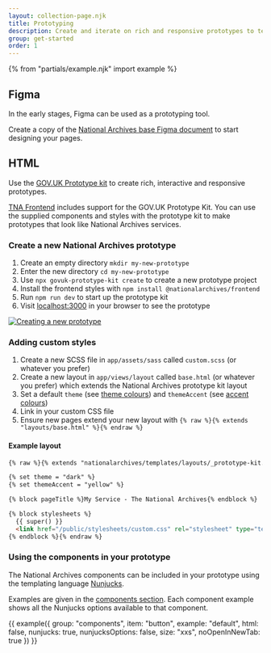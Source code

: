 ```yaml
---
layout: collection-page.njk
title: Prototyping
description: Create and iterate on rich and responsive prototypes to test your assumptions.
group: get-started
order: 1
---
```


{% from "partials/example.njk" import example %}

## Figma

In the early stages, Figma can be used as a prototyping tool.

Create a copy of the [National Archives base Figma document](https://www.figma.com/file/ZkJT4CzafD7t5nU1qN8non/Desktop%2C-tablet-and-mobile?type=design&node-id=1%3A84&mode=design&t=6Yg92HAGeqPDDhNM-1) to start designing your pages.

## HTML

Use the [GOV.UK Prototype kit](https://prototype-kit.service.gov.uk/docs/) to create rich, interactive and responsive prototypes.

[TNA Frontend](https://github.com/nationalarchives/tna-frontend) includes support for the GOV.UK Prototype Kit. You can use the supplied components and styles with the prototype kit to make prototypes that look like National Archives services.

### Create a new National Archives prototype

1. Create an empty directory `mkdir my-new-prototype`
1. Enter the new directory `cd my-new-prototype`
1. Use `npx govuk-prototype-kit create` to create a new prototype project
1. Install the frontend styles with `npm install @nationalarchives/frontend`
1. Run `npm run dev` to start up the prototype kit
1. Visit [localhost:3000](http://localhost:3000) in your browser to see the prototype

[![Creating a new prototype](https://asciinema.org/a/618385.svg)](https://asciinema.org/a/618385)

### Adding custom styles

1. Create a new SCSS file in `app/assets/sass` called `custom.scss` (or whatever you prefer)
1. Create a new layout in `app/views/layout` called `base.html` (or whatever you prefer) which extends the National Archives prototype kit layout
1. Set a default `theme` (see [theme colours](../../styles/colours/#theme-colours)) and `themeAccent` (see [accent colours](../../styles/colours/#accent-colours))
1. Link in your custom CSS file
1. Ensure new pages extend your new layout with `{% raw %}{% extends "layouts/base.html" %}{% endraw %}`

#### Example layout

```html
{% raw %}{% extends "nationalarchives/templates/layouts/_prototype-kit.njk" %}

{% set theme = "dark" %}
{% set themeAccent = "yellow" %}

{% block pageTitle %}My Service - The National Archives{% endblock %}

{% block stylesheets %}
  {{ super() }}
  <link href="/public/stylesheets/custom.css" rel="stylesheet" type="text/css" />
{% endblock %}{% endraw %}
```

### Using the components in your prototype

The National Archives components can be included in your prototype using the templating language [Nunjucks](https://mozilla.github.io/nunjucks/).

Examples are given in the [components section](../../components/). Each component example shows all the Nunjucks options available to that component.

{{ example({ group: "components", item: "button", example: "default", html: false, nunjucks: true, nunjucksOptions: false, size: "xxs", noOpenInNewTab: true }) }}
